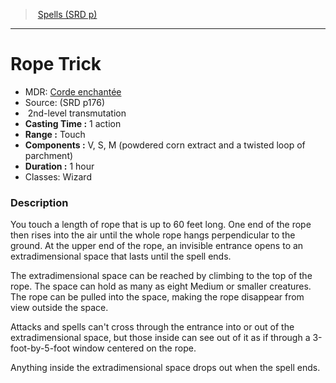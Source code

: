 ﻿---
!SpellVO
Level: 2
Type: transmutation
CastingTime: 1 action
Range: Touch
Components: V, S, M (powdered corn extract and a twisted loop of parchment)
Duration: 1 hour
Classes: Wizard
Id: spells_vo.md#rope-trick
ParentLink: spells_vo.md#spells-srd-p
Name: Rope Trick
ParentName: Spells (SRD p)
NameLevel: 1
AltName: '[Corde enchantée](hd_spells_corde_enchantee.md)'
Source: (SRD p176)
---
> [Spells (SRD p)](srd_spells.md)

---

# Rope Trick

- MDR: [Corde enchantée](hd_spells_corde_enchantee.md)
- Source: (SRD p176)
-  2nd-level transmutation
- **Casting Time :** 1 action
- **Range :** Touch
- **Components :** V, S, M (powdered corn extract and a twisted loop of parchment)
- **Duration :** 1 hour
- Classes: Wizard

### Description

You touch a length of rope that is up to 60 feet long. One end of the rope then rises into the air until the whole rope hangs perpendicular to the ground. At the upper end of the rope, an invisible entrance opens to an extradimensional space that lasts until the spell ends.

The extradimensional space can be reached by climbing to the top of the rope. The space can hold as many as eight Medium or smaller creatures. The rope can be pulled into the space, making the rope disappear from view outside the space.

Attacks and spells can't cross through the entrance into or out of the extradimensional space, but those inside can see out of it as if through a 3-foot-by-5-foot window centered on the rope.

Anything inside the extradimensional space drops out when the spell ends.

